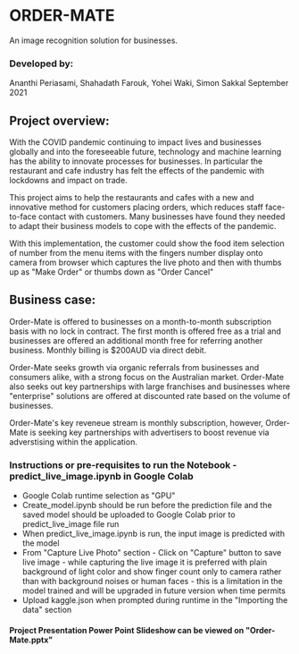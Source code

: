 # ORDER-MATE

An image recognition solution for businesses.

### Developed by:
Ananthi Periasami, Shahadath Farouk, Yohei Waki, Simon Sakkal 
September 2021

## Project overview:

With the COVID pandemic continuing to impact lives and businesses globally and into the foreseeable future, technology and machine learning has the ability to innovate processes for businesses. In particular the restaurant and cafe industry has felt the effects of the pandemic with lockdowns and impact on trade.

This project aims to help the restaurants and cafes with a new and innovative method for customers placing orders, which reduces staff face-to-face contact with customers. Many businesses have found they needed to adapt their business models to cope with the effects of the pandemic. 

With this implementation, the customer could show the food item selection of number from the menu items with the fingers number display onto camera from browser which captures the live photo and then with thumbs up as "Make Order" or thumbs down as "Order Cancel" 

## Business case:

Order-Mate is offered to businesses on a month-to-month subscription basis with no lock in contract. The first month is offered free as a trial and businesses are offered an additional month free for referring another business. Monthly billing is $200AUD via direct debit.

Order-Mate seeks growth via organic referrals from businesses and consumers alike, with a strong focus on the Australian market. Order-Mate also seeks out key partnerships with large franchises and businesses where "enterprise" solutions are offered at discounted rate based on the volume of businesses.

Order-Mate's key reveneue stream is monthly subscription, however, Order-Mate is seeking key partnerships with advertisers to boost revenue via adverstising within the application.

### Instructions or pre-requisites to run the Notebook - predict_live_image.ipynb in Google Colab 

<ul>
  <li>Google Colab runtime selection as "GPU"</li>

  <li>Create_model.ipynb should be run before the prediction file and the saved model should be uploaded to Google Colab prior to predict_live_image file run</li>

  <li>When predict_live_image.ipynb is run, the input image is predicted with the model</li>

  <li>From "Capture Live Photo" section - Click on "Capture" button to save live image - while capturing the live image it is preferred with plain background of light color and show finger count only to camera rather than with background noises or human faces - this is a limitation in the model trained and will be upgraded in future version when time permits</li>

  <li>Upload kaggle.json when prompted during runtime in the "Importing the data" section</li>

</ul>

#### Project Presentation Power Point Slideshow can be viewed on "Order-Mate.pptx"
